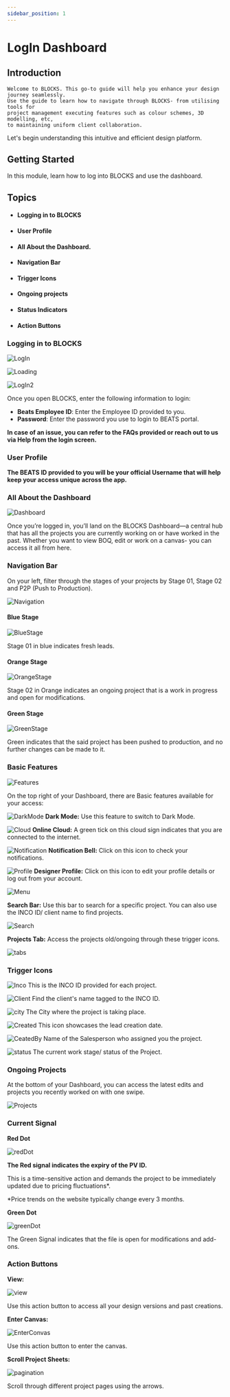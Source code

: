 ```yaml
---
sidebar_position: 1
---
```


# LogIn Dashboard

## Introduction

```
Welcome to BLOCKS. This go-to guide will help you enhance your design journey seamlessly. 
Use the guide to learn how to navigate through BLOCKS- from utilising tools for 
project management executing features such as colour schemes, 3D modelling, etc, 
to maintaining uniform client collaboration. 
```

Let's begin understanding this intuitive and efficient design platform. 


## Getting Started

In this module, learn how to log into BLOCKS and use the dashboard.

## Topics

- #### Logging in to BLOCKS
- #### User Profile
- #### All About the Dashboard.
- #### Navigation Bar
- #### Trigger Icons 
- #### Ongoing projects 
- #### Status Indicators 
- #### Action Buttons


### Logging in to BLOCKS

![LogIn](../static/img/logIn/login.png)

![Loading](../static/img/logIn/loading.png)

![LogIn2](../static/img/logIn/login2.png)







Once you open BLOCKS,  enter the following information to login: 

- **Beats Employee ID**: Enter the  Employee ID provided to you.
- **Password**: Enter the password you use to login to BEATS portal.


**In case of an issue, you can refer to the FAQs provided or reach out to us via Help from the login screen.** 


### User Profile

**The BEATS ID provided to you will be your official Username that will help keep your access unique across the app.**


### All About the Dashboard


![Dashboard](../static/img/logIn/dashboard.png)


Once you’re logged in, you’ll land on the BLOCKS Dashboard—a central hub that has all the projects you are currently working on or have worked in the past. Whether you want to view BOQ, edit or work on a canvas- you can access it all from here.


### Navigation Bar 

On your left, filter through the stages of your projects by Stage 01, Stage 02 and P2P (Push to Production). 

![Navigation](../static/img/logIn/navigation.png)



#### Blue Stage

![BlueStage](../static/img/logIn/bluestage.png)

Stage 01 in blue indicates fresh leads.

#### Orange Stage

![OrangeStage](../static/img/logIn/orangestage.png)

Stage 02 in Orange indicates an ongoing project that is a work in progress and open for modifications.

#### Green Stage

![GreenStage](../static/img/logIn/greenStage.png)

Green indicates that the said project has been pushed to production, and no further changes can be made to it. 



### Basic Features

![Features](../static/img/logIn/features.png)



On the top right of your Dashboard, there are Basic features available for your access:

![DarkMode](../static/img/logIn/darkMode.png)   **Dark Mode:** Use this feature to switch to Dark Mode.

![Cloud](../static/img/logIn/cloud.png)  **Online Cloud:** A green tick on this cloud sign indicates that you are connected to the internet. 

![Notification](../static/img/logIn/notification.png)  **Notification Bell:** Click on this icon to check your notifications. 

![Profile](../static/img/logIn/profile.png)  **Designer Profile:** Click on this icon to edit your profile details or log out from your account.

![Menu](../static/img/logIn/menu.png)



 **Search Bar:** Use this bar to search for a specific project. You can also use the INCO ID/ client name to find projects. 

![Search](../static/img/logIn/search.png)


**Projects Tab:** Access the projects old/ongoing through these trigger icons. 

![tabs](../static/img/logIn/tabs.png)



### Trigger Icons 

![Inco](../static/img/logIn/inco.png)  This is the INCO ID provided for each project.

![Client](../static/img/logIn/client.png)  Find the client's name tagged to the INCO ID.

![city](../static/img/logIn/city.png)  The City where the project is taking place.

![Created](../static/img/logIn/created.png)  This icon showcases the lead creation date. 

![CeatedBy](../static/img/logIn/createdBy.png)  Name of the Salesperson who assigned you the project.

![status](../static/img/logIn/status.png)  The current work stage/ status of the Project. 


### Ongoing Projects

At the bottom of your Dashboard, you can access the latest edits and projects you recently worked on with one swipe.

![Projects](../static/img/logIn/projects.png)


### Current Signal 

**Red Dot**  

![redDot](../static/img/logIn/redDot.png)


**The Red signal indicates the expiry of the PV ID.**

This is a time-sensitive action and demands the project to be immediately updated due to pricing fluctuations*. 

*Price trends on the website typically change every 3 months. 


**Green Dot**

![greenDot](../static/img/logIn/greenDot.png)


The Green Signal indicates that the file is open for modifications and add-ons. 


### Action Buttons 

**View:** 

![view](../static/img/logIn/viewIcon.png)


Use this action button to access all your design versions and past creations.

**Enter Canvas:** 

![EnterConvas](../static/img/logIn/enterConvas.png)


Use this action button to enter the canvas. 

**Scroll Project Sheets:**

![pagination](../static/img/logIn/pagination.png)


Scroll through different project pages using the arrows. 
